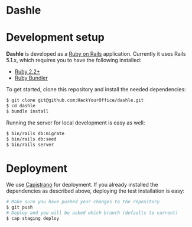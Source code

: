 # Dashle

# Development setup

__Dashle__ is developed as a [Ruby on Rails](http://rubyonrails.org) application.
Currently it uses Rails 5.1.x, which requires you to have the following installed:

* [Ruby 2.2+](http://ruby-lang.org)
* [Ruby Bundler](http://bundler.io)

To get started, clone this repository and install the needed dependencies:

```bash
$ git clone git@github.com:HackYourOffice/dashle.git
$ cd dashle
$ bundle install
```

Running the server for local development is easy as well:

```bash
$ bin/rails db:migrate
$ bin/rails db:seed
$ bin/rails server
```

# Deployment

We use [Capistrano](http://capistranorb.com) for deployment. If you already installed
the dependencies as described above, deploying the test installation is easy:

```bash
# Make sure you have pushed your changes to the repository
$ git push
# Deploy and you will be asked which branch (defaults to current)
$ cap staging deploy
```
